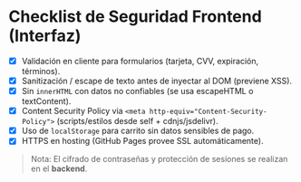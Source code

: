 # Checklist de Seguridad Frontend (Interfaz)

- [x] Validación en cliente para formularios (tarjeta, CVV, expiración, términos).
- [x] Sanitización / escape de texto antes de inyectar al DOM (previene XSS).
- [x] Sin `innerHTML` con datos no confiables (se usa escapeHTML o textContent).
- [x] Content Security Policy via `<meta http-equiv="Content-Security-Policy">` (scripts/estilos desde self + cdnjs/jsdelivr).
- [x] Uso de `localStorage` para carrito sin datos sensibles de pago.
- [x] HTTPS en hosting (GitHub Pages provee SSL automáticamente).

> Nota: El cifrado de contraseñas y protección de sesiones se realizan en el **backend**.
